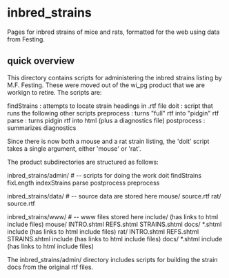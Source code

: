 # inbred_strains
Pages for inbred strains of mice and rats, formatted for the web using data from Festing.

## quick overview
This directory contains scripts for administering the inbred strains listing
by M.F. Festing.  These were moved out of the wi_pg product that we are
workign to retire.  The scripts are:

findStrains : attempts to locate strain headings in .rtf file
doit : script that runs the following other scripts
    preprocess	: turns "full" rtf into "pidgin" rtf
    parse	: turns pidgin rtf into html (plus a diagnostics file)
    postprocess	: summarizes diagnostics

Since there is now both a mouse and a rat strain listing, the 'doit' script
takes a single argument, either 'mouse' or 'rat'.

The product subdirectories are structured as follows:

inbred_strains/admin/		# -- scripts for doing the work
	    doit
	    findStrains
	    fixLength
	    indexStrains
	    parse
	    postprocess
	    preprocess

inbred_strains/data/		# -- source data are stored here
	mouse/
		source.rtf
	rat/
		source.rtf

inbred_strains/www/		# -- www files stored here
	include/
	    (has links to html include files)
	mouse/
	    INTRO.shtml
	    REFS.shtml
	    STRAINS.shtml
	    docs/
		*.shtml
	        include (has links to html include files)
	rat/
	    INTRO.shtml
	    REFS.shtml
	    STRAINS.shtml
	    include (has links to html include files)
	    docs/
		*.shtml
	        include (has links to html include files)
	
The inbred_strains/admin/ directory includes scripts for building the strain
docs from the original rtf files. 
